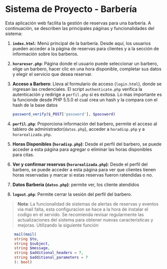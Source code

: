 # Sistema de Proyecto - Barbería

Esta aplicación web facilita la gestión de reservas para una barbería. A continuación, se describen las principales páginas y funcionalidades del sistema:

1. **`index.html`**: Menú principal de la barbería. Desde aquí, los usuarios pueden acceder a la página de reservas para clientes y a la sección de información sobre los barberos.

2. **`horareser.php`**: Página donde el usuario puede seleccionar un barbero, elige un barbero, hacer clic en una hora disponible, completar sus datos y elegir el servicio que desea reservar.

3. **Acceso a Barbero**: Lleva al formulario de acceso (`login.html`), donde se ingresan las credenciales. El script `authenticate.php` verifica la autenticación y redirige a `perfil.php` si es exitosa.
    Lo mas importante es la funcionde  desde PHP 5.5.0 el cual crea un hash y la compara con el hash de la base datos
    ```php
    password_verify($_POST['password'], $password)

4. **`perfil.php`**: Proporciona información del barbero, permite el acceso al tablero de administrador(`datos.php`), acceder a `horadisp.php` y a `horarealizada.php`.

5. **Horas Disponibles (`horadisp.php`)**: Desde el perfil del barbero, se puede acceder a esta página para agregar o eliminar las horas disponibles para citas.

6. **Ver y confirmar reservas (`horarealizada.php`)**: Desde el perfil del barbero, se puede acceder a esta página para ver que clientes tienen horas reservadas y marcar si estas reservas fueron ratendidas o no.

7. **Datos Barberia (`datos.php`)**: permite ver, los cliente atendidos

8. **`logout.php`**: Permite cerrar la sesión del perfil del barbero.

> **Nota**: La funcionalidad de sistemas de alertas de reservas y eventos via mail falta, esta configuracion se hace a la hora de instalar el codigo en el servido. Se recomienda revisar regularmente las actualizaciones del sistema para obtener nuevas características y mejoras. Utilizando la siguiente función

```php
    mail(mail(
    string $to,
    string $subject,
    string $message,
    string $additional_headers = ?,
    string $additional_parameters = ?
    ): bool)


